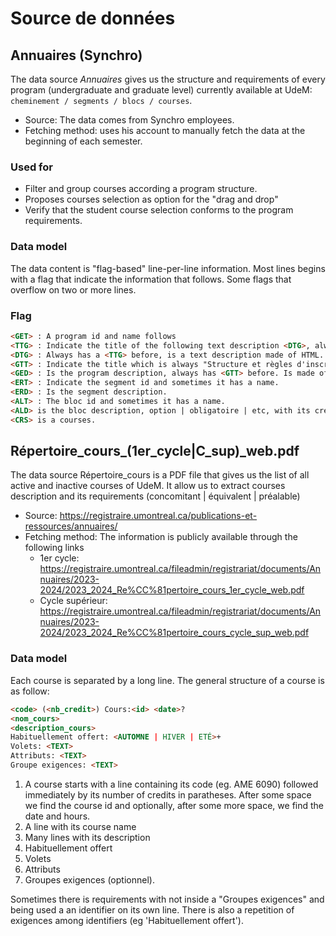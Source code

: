 # Source de données

## Annuaires (Synchro)

The data source *Annuaires* gives us the structure and requirements of every program (undergraduate and graduate level) currently available at UdeM: `cheminement / segments / blocs / courses`.
- Source: The data comes from Synchro employees.
- Fetching method:  uses his account to manually fetch the data at the beginning of each semester.

### Used for

- Filter and group courses according a program structure.
- Proposes courses selection as option for the "drag and drop" 
- Verify that the student course selection conforms to the program requirements.

### Data model

The data content is "flag-based" line-per-line information. Most lines begins with a flag that indicate the information that follows. Some flags that overflow on two or more lines.

### Flag
```md
<GET> : A program id and name follows 
<TTG> : Indicate the title of the following text description <DTG>, always has a <DTG> after.The only two titles found is "Objectif(s)" and "Règlement"
<DTG> : Always has a <TTG> before, is a text description made of HTML.
<GTT> : Indicate the title which is always "Structure et règles d'inscription" that is always followed by <GED>, the program description. 
<GED> : Is the program description, always has <GTT> before. Is made of markdown(?).
<ERT> : Indicate the segment id and sometimes it has a name.
<ERD> : Is the segment description.
<ALT> : The bloc id and sometimes it has a name.
<ALD> is the bloc description, option | obligatoire | etc, with its credit requirements.
<CRS> is a courses.
```

## Répertoire_cours_(1er_cycle|C_sup)_web.pdf

The data source Répertoire_cours is a PDF file that gives us the list of all active and inactive courses of UdeM. It allow us to extract courses description and its requirements (concomitant | équivalent | préalable)

- Source: https://registraire.umontreal.ca/publications-et-ressources/annuaires/
- Fetching method: The information is publicly available through the following links
  - 1er cycle: https://registraire.umontreal.ca/fileadmin/registrariat/documents/Annuaires/2023-2024/2023_2024_Re%CC%81pertoire_cours_1er_cycle_web.pdf
  - Cycle supérieur: https://registraire.umontreal.ca/fileadmin/registrariat/documents/Annuaires/2023-2024/2023_2024_Re%CC%81pertoire_cours_cycle_sup_web.pdf

### Data model

Each course is separated by a long line.
The general structure of a course is as follow: 
```md
<code> (<nb_credit>) Cours:<id> <date>?
<nom_cours>
<description_cours>
Habituellement offert: <AUTOMNE | HIVER | ETÉ>+
Volets: <TEXT>
Attributs: <TEXT>
Groupe exigences: <TEXT>
```

1. A course starts with a line containing its code (eg. AME 6090) followed immediately by its number of credits in paratheses. After some space we find the course id and optionally, after some more space, we find the date and hours.
2. A line with its course name
3. Many lines with its description
4. Habituellement offert
5. Volets
6. Attributs
7. Groupes exigences (optionnel). 

Sometimes there is requirements with not inside a "Groupes exigences"  and being used a an identifier on its own line. There is also a repetition of exigences among identifiers (eg 'Habituellement offert').
